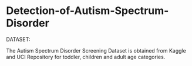 # Detection-of-Autism-Spectrum-Disorder

DATASET:

The Autism Spectrum Disorder Screening Dataset is obtained from Kaggle and UCI Repository for toddler, children and adult age categories.

